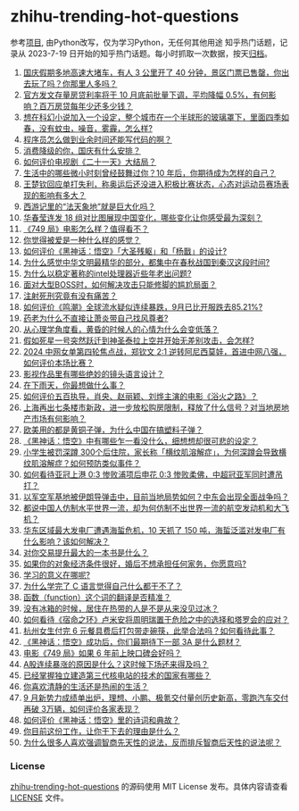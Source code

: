 # zhihu-trending-hot-questions
参考[项目](https://github.com/justjavac/zhihu-trending-hot-questions), 由Python改写，仅为学习Python，无任何其他用途
知乎热门话题，记录从 2023-7-19
日开始的知乎热门话题。每小时抓取一次数据，按天[归档](./data)。
<!-- BEGIN -->
<!-- 最后更新时间 2024-10-03 03:27:16.052322 -->
1. [国庆假期多地高速大堵车，有人 3 公里开了 40 分钟，景区门票已售罄，你出去玩了吗？你那里人多吗？](https://www.zhihu.com/question/705846223)
1. [官方发文存量房贷利率将于 10 月底前批量下调，平均降幅 0.5%，有何影响？百万房贷每年少还多少钱？](https://www.zhihu.com/question/689366863)
1. [想在科幻小说加入一个设定，整个城市在一个半球形的玻璃罩下，里面四季如春，没有蚊虫，噪音，雾霾，怎么样?](https://www.zhihu.com/question/667431164)
1. [程序员怎么做到业余时间还能写代码的啊？](https://www.zhihu.com/question/666257706)
1. [消费降级的你，国庆有什么安排？](https://www.zhihu.com/question/667683763)
1. [如何评价电视剧《二十一天》大结局？](https://www.zhihu.com/question/700351589)
1. [生活中的哪些微小时刻曾经鼓舞过你？10 年后，你期待成为怎样的自己？](https://www.zhihu.com/question/667514996)
1. [王楚钦回应单打失利，称奥运后还没进入积极比赛状态，心态对运动员赛场表现的影响有多大？](https://www.zhihu.com/question/720881726)
1. [西游记里的“法天象地”就是巨大化吗？](https://www.zhihu.com/question/57553208)
1. [华春莹连发 18 组对比图展现中国变化，哪些变化让你感受最为深刻？](https://www.zhihu.com/question/715412084)
1. [《749 局》电影怎么样？值得看不？](https://www.zhihu.com/question/709073994)
1. [你觉得被爱是一种什么样的感觉？](https://www.zhihu.com/question/721480056)
1. [如何评价《黑神话：悟空》「大圣残躯」和「杨戬」的设计?](https://www.zhihu.com/question/665427004)
1. [为什么感觉中华文明最精华的部分，都集中在春秋战国到秦汉这段时间?](https://www.zhihu.com/question/702844638)
1. [为什么以稳定著称的intel处理器近些年老出问题?](https://www.zhihu.com/question/669871770)
1. [面对大型BOSS时，如何解决攻击只能修脚的尴尬局面？](https://www.zhihu.com/question/666689409)
1. [注射死刑究竟有没有痛苦？](https://www.zhihu.com/question/22523060)
1. [如何评价《鸣潮》全球流水疑似连续暴跌，9月已比开服跌去85.21%?](https://www.zhihu.com/question/711099940)
1. [药老为什么不直接让萧炎带自己找风尊者?](https://www.zhihu.com/question/591764520)
1. [从心理学角度看，黄昏的时候人的心情为什么会变低落？](https://www.zhihu.com/question/668118334)
1. [假如死星一号突然跃迁到神圣泰拉上空并开始无差别攻击，会怎样?](https://www.zhihu.com/question/657104475)
1. [2024 中网女单第四轮焦点战，郑钦文 2:1 逆转阿尼西莫娃，首进中网八强，如何评价本场比赛？](https://www.zhihu.com/question/721973264)
1. [影视作品里有哪些绝妙的镜头语言设计？](https://www.zhihu.com/question/302776750)
1. [在下雨天，你最想做什么事？](https://www.zhihu.com/question/679235841)
1. [如何评价五百执导，肖央、赵丽颖、刘烨主演的电影《浴火之路》？](https://www.zhihu.com/question/670936283)
1. [上海再出七条楼市新政，进一步放松购房限制，释放了什么信号？对当地房地产市场有何影响？](https://www.zhihu.com/question/689470124)
1. [欧美用的都是黄铜子弹，为什么中国在搞塑料子弹？](https://www.zhihu.com/question/683866403)
1. [《黑神话：悟空》中有哪些乍一看没什么，细想想却很可悲的设定？](https://www.zhihu.com/question/664773974)
1. [小学生被罚深蹲 300个后住院，家长称「横纹肌溶解症」，为何深蹲会导致横纹肌溶解症？如何预防类似事件？](https://www.zhihu.com/question/684464045)
1. [如何看待亚冠上港 0:3 惨败浦项后申花 0:3 惨败柔佛，中超冠亚军同时遭吊打？](https://www.zhihu.com/question/711504408)
1. [以军空军基地被伊朗导弹击中，目前当地局势如何？中东会出现全面战争吗？](https://www.zhihu.com/question/720953655)
1. [都说中国人仿制水平世界一流，却为何仿制不出世界一流的航空发动机和大飞机？](https://www.zhihu.com/question/20615617)
1. [华东区域最大发电厂遭遇海蜇危机，10 天抓了 150 吨，海蜇泛滥对发电厂有什么影响？该如何解决？](https://www.zhihu.com/question/670008623)
1. [对你交易提升最大的一本书是什么？](https://www.zhihu.com/question/651942944)
1. [如果你的对象经济条件很好，婚后不想承担任何家务，你愿意吗?](https://www.zhihu.com/question/667753654)
1. [学习的意义在哪呢?](https://www.zhihu.com/question/711302747)
1. [为什么学完了 C 语言觉得自己什么都干不了？](https://www.zhihu.com/question/574785659)
1. [函数（function）这个词的翻译是否精准？](https://www.zhihu.com/question/26742260)
1. [没有冰箱的时候，居住在热带的人是不是从来没见过冰？](https://www.zhihu.com/question/39562985)
1. [如何看待《宿命之环》卢米安将周明瑞置于危险之中的选择和塔罗会的应对？](https://www.zhihu.com/question/707427077)
1. [杭州女生付完 6 元餐具费后打包带走碗筷，此举合法吗？如何看待此事？](https://www.zhihu.com/question/722168940)
1. [《黑神话：悟空》成功后，你们最期待下一部 3A 是什么题材？](https://www.zhihu.com/question/664868918)
1. [电影《749 局》如果 6 年前上映口碑会好吗？](https://www.zhihu.com/question/716984849)
1. [A股连续暴涨的原因是什么？这时候下场还来得及吗？](https://www.zhihu.com/question/699241081)
1. [已经掌握独立建造第三代核电站的技术的国家有哪些？](https://www.zhihu.com/question/19700567)
1. [你喜欢清静的生活还是热闹的生活？](https://www.zhihu.com/question/708181024)
1. [9 月新势力成绩单出炉，理想、小鹏、极氪交付量创历史新高，零跑汽车交付再破 3万辆，如何评价各家表现？](https://www.zhihu.com/question/707935476)
1. [如何评价《黑神话：悟空》里的诗词和典故？](https://www.zhihu.com/question/664822539)
1. [你目前这份工作，让你干下去的理由是什么？](https://www.zhihu.com/question/688787991)
1. [为什么很多人喜欢强调智商先天性的说法，反而排斥智商后天性的说法呢？](https://www.zhihu.com/question/505868744)
<!-- END -->
### License
[zhihu-trending-hot-questions](https://github.com/yaogengzhu/zhihu-trending-hot-questions)
的源码使用 MIT License 发布。具体内容请查看 [LICENSE](./LICENSE) 文件。

